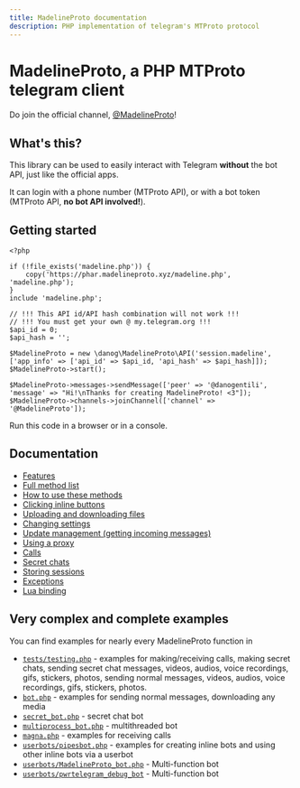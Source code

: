 ```yaml
---
title: MadelineProto documentation
description: PHP implementation of telegram's MTProto protocol
---
```

# MadelineProto, a PHP MTProto telegram client

Do join the official channel, [@MadelineProto](https://t.me/MadelineProto)!


## What's this?

This library can be used to easily interact with Telegram **without** the bot API, just like the official apps.

It can login with a phone number (MTProto API), or with a bot token (MTProto API, **no bot API involved!**).

## Getting started

```
<?php

if (!file_exists('madeline.php')) {
    copy('https://phar.madelineproto.xyz/madeline.php', 'madeline.php');
}
include 'madeline.php';

// !!! This API id/API hash combination will not work !!!
// !!! You must get your own @ my.telegram.org !!!
$api_id = 0;
$api_hash = '';

$MadelineProto = new \danog\MadelineProto\API('session.madeline', ['app_info' => ['api_id' => $api_id, 'api_hash' => $api_hash]]);
$MadelineProto->start();    

$MadelineProto->messages->sendMessage(['peer' => '@danogentili', 'message' => "Hi!\nThanks for creating MadelineProto! <3"]);
$MadelineProto->channels->joinChannel(['channel' => '@MadelineProto']);
```

Run this code in a browser or in a console.

## Documentation

- [Features](https://docs.madelineproto.xyz/FULL_README.html#features)
- [Full method list](https://docs.madelineproto.xyz/API_docs/methods)
- [How to use these methods](https://docs.madelineproto.xyz/FULL_README.html#methods)
- [Clicking inline buttons](https://docs.madelineproto.xyz/FULL_README.html#inline-buttons)
- [Uploading and downloading files](https://docs.madelineproto.xyz/FULL_README.html#uploading-and-downloading-files)
- [Changing settings](https://docs.madelineproto.xyz/FULL_README.html#settings)
- [Update management (getting incoming messages)](https://docs.madelineproto.xyz/FULL_README.html#handling-updates)
- [Using a proxy](https://docs.madelineproto.xyz/FULL_README.html#using-a-proxy)
- [Calls](https://docs.madelineproto.xyz/FULL_README.html#calls)
- [Secret chats](https://docs.madelineproto.xyz/FULL_README.html#secret-chats)
- [Storing sessions](https://docs.madelineproto.xyz/FULL_README.html#storing-sessions)
- [Exceptions](https://docs.madelineproto.xyz/FULL_README.html#exceptions)
- [Lua binding](https://docs.madelineproto.xyz/FULL_README.html#lua-binding)


## Very complex and complete examples

You can find examples for nearly every MadelineProto function in
* [`tests/testing.php`](https://github.com/danog/MadelineProto/blob/master/tests/testing.php) - examples for making/receiving calls, making secret chats, sending secret chat messages, videos, audios, voice recordings, gifs, stickers, photos, sending normal messages, videos, audios, voice recordings, gifs, stickers, photos.
* [`bot.php`](https://github.com/danog/MadelineProto/blob/master/bot.php) - examples for sending normal messages, downloading any media
* [`secret_bot.php`](https://github.com/danog/MadelineProto/blob/master/secret_bot.php) - secret chat bot
* [`multiprocess_bot.php`](https://github.com/danog/MadelineProto/blob/master/multiprocess_bot.php) - multithreaded bot
* [`magna.php`](https://github.com/danog/MadelineProto/blob/master/magna.php) - examples for receiving calls
* [`userbots/pipesbot.php`](https://github.com/danog/MadelineProto/blob/master/userbots/pipesbot.php) - examples for creating inline bots and using other inline bots via a userbot
* [`userbots/MadelineProto_bot.php`](https://github.com/danog/MadelineProto/blob/master/userbots/MadelineProto_bot.php) - Multi-function bot
* [`userbots/pwrtelegram_debug_bot`](https://github.com/danog/MadelineProto/blob/master/userbots/pwrtelegram_debug_bot.php) - Multi-function bot


